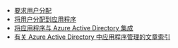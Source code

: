 
- [要求用户分配](../articles/active-directory/active-directory-applications-guiding-developers-requiring-user-assignment.md)
- [将用户分配到应用程序](../articles/active-directory/active-directory-applications-guiding-developers-assigning-users.md)
- [将应用程序与 Azure Active Directory 集成](../articles/active-directory/active-directory-integrating-applications.md)
- [有关 Azure Active Directory 中应用程序管理的文章索引](../articles/active-directory/active-directory-apps-index.md)

<!---HONumber=Mooncake_0328_2016-->